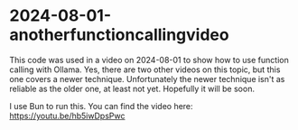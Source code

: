 # 2024-08-01-anotherfunctioncallingvideo

This code was used in a video on 2024-08-01 to show how to use function calling with Ollama. Yes, there are two other videos on this topic, but this one covers a newer technique. Unfortunately the newer technique isn't as reliable as the older one, at least not yet. Hopefully it will be soon. 

I use Bun to run this. You can find the video here: https://youtu.be/hb5iwDpsPwc

